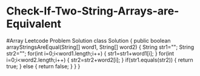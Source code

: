 # Check-If-Two-String-Arrays-are-Equivalent
#Array Leetcode Problem Solution
class Solution {
    public boolean arrayStringsAreEqual(String[] word1, String[] word2) {
        String str1="";
        String str2="";
        for(int i=0;i<word1.length;i++)
        {
            str1=str1+word1[i];
        }
        for(int i=0;i<word2.length;i++)
        {
            str2=str2+word2[i];
        }
        if(str1.equals(str2))
        {
            return true;
        }
        else
        {
            return false;
        }
    }
}
